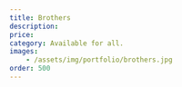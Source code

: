 ```yaml
---
title: Brothers
description:
price: 
category: Available for all.
images: 
    - /assets/img/portfolio/brothers.jpg
order: 500
---
```


